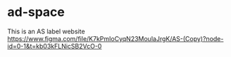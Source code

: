 # ad-space
This is an AS label website <br />
https://www.figma.com/file/K7kPmIoCyqN23MoulaJrgK/AS-(Copy)?node-id=0-1&t=kb03kFLNicSB2VcO-0
